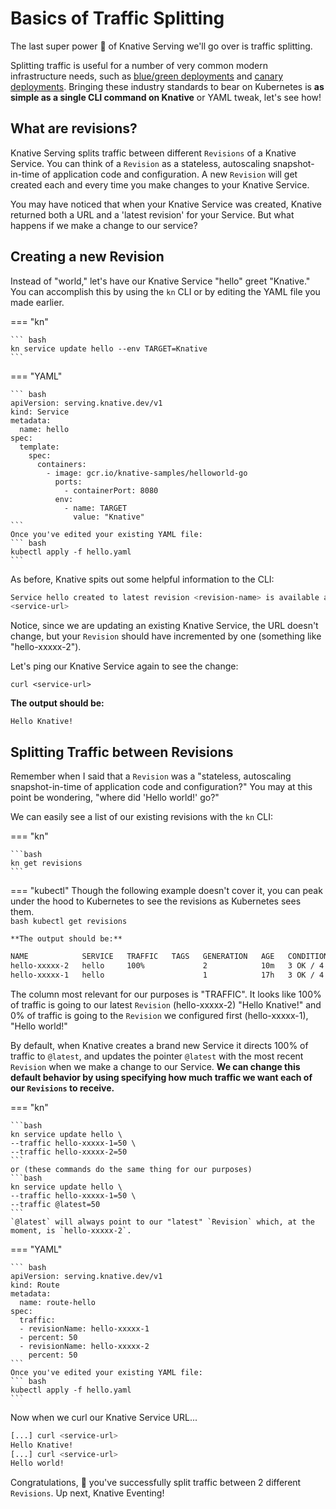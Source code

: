 # Basics of Traffic Splitting
The last super power :rocket: of Knative Serving we'll go over is traffic splitting.

Splitting traffic is useful for a number of very common modern infrastructure needs, such as <a href= "https://martinfowler.com/bliki/BlueGreenDeployment.html" target="blank_">blue/green deployments</a> and <a href="https://martinfowler.com/bliki/CanaryRelease.html" target="blank_">canary deployments</a>. Bringing these industry standards to bear on Kubernetes is **as simple as a single CLI command on Knative** or YAML tweak, let's see how!

## What are revisions?
Knative Serving splits traffic between different `Revisions` of a Knative Service. You can think of a `Revision` as a stateless, autoscaling snapshot-in-time of application code and configuration. A new `Revision` will get created each and every time you make changes to your Knative Service.

You may have noticed that when your Knative Service was created, Knative returned both a URL and a 'latest revision' for your Service. But what happens if we make a change to our service?


## Creating a new Revision
Instead of "world," let's have our Knative Service "hello" greet "Knative." You can accomplish this by using the `kn` CLI or by editing the YAML file you made earlier.

=== "kn"

    ``` bash
    kn service update hello --env TARGET=Knative
    ```

=== "YAML"

    ``` bash
    apiVersion: serving.knative.dev/v1
    kind: Service
    metadata:
      name: hello
    spec:
      template:
        spec:
          containers:
            - image: gcr.io/knative-samples/helloworld-go
              ports:
                - containerPort: 8080
              env:
                - name: TARGET
                  value: "Knative"
    ```
    Once you've edited your existing YAML file:
    ``` bash
    kubectl apply -f hello.yaml
    ```

As before, Knative spits out some helpful information to the CLI:
```bash
Service hello created to latest revision <revision-name> is available at URL:
<service-url>
```

Notice, since we are updating an existing Knative Service, the URL doesn't change, but your `Revision` should have incremented by one (something like "hello-xxxxx-2").

Let's ping our Knative Service again to see the change:
```
curl <service-url>
```

**The output should be:**
```
Hello Knative!
```

## Splitting Traffic between Revisions
Remember when I said that a `Revision` was a "stateless, autoscaling snapshot-in-time of application code and configuration?" You may at this point be wondering, "where did 'Hello world!' go?"

We can easily see a list of our existing revisions with the `kn` CLI:


=== "kn"

    ```bash
    kn get revisions
    ```

=== "kubectl"
     Though the following example doesn't cover it, you can peak under the hood to Kubernetes to see the revisions as Kubernetes sees them.  
    ```bash
    kubectl get revisions
    ```

    **The output should be:**
```bash
NAME            SERVICE   TRAFFIC   TAGS   GENERATION   AGE   CONDITIONS   READY   REASON
hello-xxxxx-2   hello     100%             2            10m   3 OK / 4     True    
hello-xxxxx-1   hello                      1            17h   3 OK / 4     True    
```

The column most relevant for our purposes is "TRAFFIC". It looks like 100% of traffic is going to our latest `Revision` (hello-xxxxx-2) "Hello Knative!" and 0% of traffic is going to the `Revision` we configured first (hello-xxxxx-1), "Hello world!"

By default, when Knative creates a brand new Service it directs 100% of traffic to `@latest`, and updates the pointer `@latest` with the most recent `Revision` when we make a change to our Service. **We can change this default behavior by using specifying how much traffic we want each of our `Revisions` to receive.**

=== "kn"

    ```bash
    kn service update hello \
    --traffic hello-xxxxx-1=50 \
    --traffic hello-xxxxx-2=50
    ```
    or (these commands do the same thing for our purposes)
    ```bash
    kn service update hello \
    --traffic hello-xxxxx-1=50 \
    --traffic @latest=50
    ```
    `@latest` will always point to our "latest" `Revision` which, at the moment, is `hello-xxxxx-2`.

=== "YAML"

    ``` bash
    apiVersion: serving.knative.dev/v1
    kind: Route
    metadata:
      name: route-hello
    spec:
      traffic:
      - revisionName: hello-xxxxx-1
      - percent: 50
      - revisionName: hello-xxxxx-2
        percent: 50
    ```
    Once you've edited your existing YAML file:
    ``` bash
    kubectl apply -f hello.yaml
    ```

Now when we curl our Knative Service URL...
```bash
[...] curl <service-url>
Hello Knative!
[...] curl <service-url>
Hello world!
```

Congratulations, :tada: you've successfully split traffic between 2 different `Revisions`. Up next, Knative Eventing!
